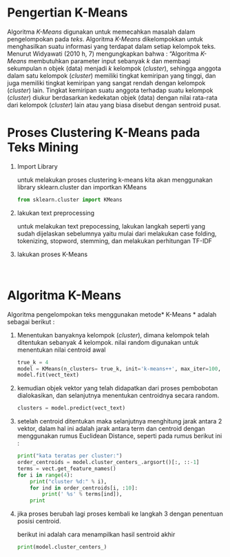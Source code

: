 # Pengertian K-Means

Algoritma _K-Means_ digunakan untuk memecahkan masalah dalam pengelompokan pada _teks_. Algoritma _K-Means_ dikelompokkan untuk menghasilkan suatu informasi yang terdapat dalam setiap kelompok teks. Menurut Widyawati (2010 h, 7) mengungkapkan bahwa : “Algoritma _K-Means_ membutuhkan parameter input sebanyak _k_ dan membagi sekumpulan n objek (data) menjadi _k_ kelompok (_cluster_), sehingga anggota dalam satu kelompok (_cluster_) memiliki tingkat kemiripan yang tinggi, dan juga memiliki tingkat kemiripan yang sangat rendah dengan kelompok (_cluster_) lain. Tingkat kemiripan suatu anggota terhadap suatu kelompok (_cluster_) diukur berdasarkan kedekatan objek (data) dengan nilai rata-rata dari kelompok (_cluster_) lain atau yang biasa disebut dengan sentroid pusat.

# Proses Clustering K-Means pada Teks Mining

1. Import Library

   untuk melakukan proses clustering k-means kita akan menggunakan library sklearn.cluster dan importkan KMeans

   ```python
   from sklearn.cluster import KMeans
   ```

2. lakukan text preprocessing

   untuk melakukan text prepocessing, lakukan langkah seperti yang sudah dijelaskan sebelumnya yaitu mulai dari melakukan case folding, tokenizing, stopword, stemming, dan melakukan perhitungan TF-IDF

3. lakukan proses K-Means

   ​

# Algoritma K-Means

Algoritma pengelompokan teks menggunakan metode* K-Means * adalah sebagai berikut :

1.  Menentukan banyaknya kelompok (_cluster_), dimana kelompok telah ditentukan sebanyak 4 kelompok. nilai random digunakan untuk menentukan nilai centroid awal

    ```python
    true_k = 4
    model = KMeans(n_clusters= true_k, init='k-means++', max_iter=100, n_init=1, random_state=0)
    model.fit(vect_text)
    ```

2.  kemudian objek vektor yang telah didapatkan dari proses pembobotan dialokasikan, dan selanjutnya menentukan centroidnya secara random.

    ```python
    clusters = model.predict(vect_text)
    ```

3.  setelah centroid ditentukan maka selanjutnya menghitung jarak antara 2 vektor, dalam hal ini adalah jarak antara term dan centroid dengan menggunakan rumus Euclidean Distance, seperti pada rumus berikut ini :

    ```python
    print("kata teratas per cluster:")
    order_centroids = model.cluster_centers_.argsort()[:, ::-1]
    terms = vect.get_feature_names()
    for i in range(4):
        print("cluster %d:" % i),
        for ind in order_centroids[i, :10]:
            print(' %s' % terms[ind]),
        print
    ```

4.  jika proses berubah lagi proses kembali ke langkah 3 dengan penentuan posisi centroid.

    berikut ini adalah cara menampilkan hasil sentroid akhir

    ```python
    print(model.cluster_centers_)
    ```
